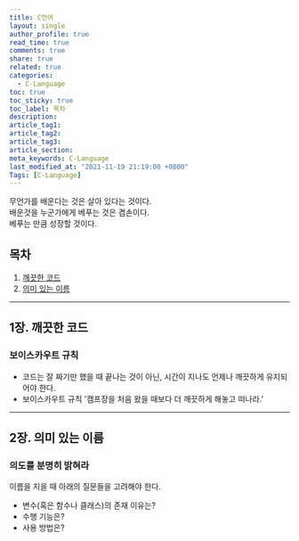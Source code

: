 ```yaml
---
title: C언어
layout: single
author_profile: true
read_time: true
comments: true
share: true
related: true
categories:
  - C-Language
toc: true
toc_sticky: true
toc_label: 목차
description:
article_tag1:
article_tag2:
article_tag3:
article_section:
meta_keywords: C-Language
last_modified_at: "2021-11-19 21:19:00 +0800"
Tags: [C-Language]
---
```


무언가를 배운다는 것은 살아 있다는 것이다.  
배운것을 누군가에게 베푸는 것은 겸손이다.  
베푸는 만큼 성장할 것이다.

## 목차

1. [깨끗한 코드](#1장.-깨끗한-코드)
2. [의미 있는 이름](#2장.-의미-있는-이름)

---

## 1장. 깨끗한 코드

### 보이스카우트 규칙

- 코드는 잘 짜기만 했을 때 끝나는 것이 아닌, 시간이 지나도 언제나 깨끗하게 유지되어야 한다.
- 보이스카우트 규칙
  '캠프장을 처음 왔을 때보다 더 깨끗하게 해놓고 떠나라.'

---

## 2장. 의미 있는 이름

### 의도를 분명히 밝혀라

이름을 지을 때 아래의 질문들을 고려해야 한다.

- 변수(혹은 함수나 클래스)의 존재 이유는?
- 수행 기능은?
- 사용 방법은?
